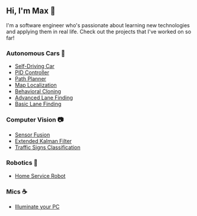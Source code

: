 ## Hi, I'm Max 👋

I'm a software engineer who's passionate about learning new technologies and applying them in real life. Check out the projects that I've worked on so far!  
 
### Autonomous Cars :car: 

 - [Self-Driving Car](https://github.com/max-kazak/CarND-Capstone) 
 - [PID Controller](https://github.com/max-kazak/PID_Controller) 
 - [Path Planner](https://github.com/max-kazak/PathPlanner) 
 - [Map Localization](https://github.com/max-kazak/Localization-ParticleFilter) 
 - [Behavioral Cloning](https://github.com/max-kazak/AutonomousCar_Mk1) 
 - [Advanced Lane Finding](https://github.com/max-kazak/AdvancedLaneFinding)
 - [Basic Lane Finding](https://github.com/max-kazak/FindLaneLinesP1)

### Computer Vision :camera: 
 - [Sensor Fusion](https://github.com/max-kazak/SensorFusion)
 - [Extended Kalman Filter](https://github.com/max-kazak/EKF)
 - [Traffic Signs Classification](https://github.com/max-kazak/CarND_TrafficSigns_Classification) 
 

### Robotics :robot: 
 - [Home Service Robot](https://github.com/max-kazak/HomeServiceRobot)

### Mics :coffee: 
 - [Illuminate your PC](https://github.com/max-kazak/PC_LED_Controller)



<!--
**max-kazak/max-kazak** is a ✨ _special_ ✨ repository because its `README.md` (this file) appears on your GitHub profile.

Here are some ideas to get you started:

- 🔭 I’m currently working on ...
- 🌱 I’m currently learning ...
- 👯 I’m looking to collaborate on ...
- 🤔 I’m looking for help with ...
- 💬 Ask me about ...
- 📫 How to reach me: ...
- ⚡ Fun fact: ...
-->
